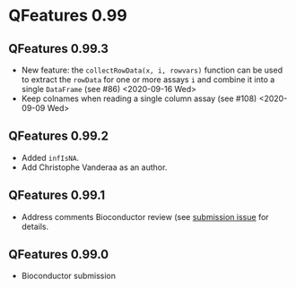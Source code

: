 # QFeatures 0.99

## QFeatures 0.99.3

- New feature: the `collectRowData(x, i, rowvars)` function can be 
  used to extract the `rowData` for one or more assays `i` and combine 
  it into a single `DataFrame` (see #86)
  <2020-09-16 Wed>
- Keep colnames when reading a single column assay (see #108)
  <2020-09-09 Wed>

## QFeatures 0.99.2

- Added `infIsNA`.
- Add Christophe Vanderaa as an author.

## QFeatures 0.99.1

- Address comments Bioconductor review (see [submission
  issue](https://github.com/Bioconductor/Contributions/issues/1556)
  for details.

## QFeatures 0.99.0

- Bioconductor submission
